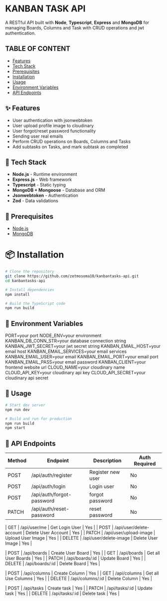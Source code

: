 # KANBAN TASK API

A RESTful API built with **Node**, **Typescript**, **Express** and **MongoDB** for managing Boards, Columns and Task with CRUD operations and jwt authentication.

## TABLE OF CONTENT

- [Features](#features)
- [Tech Stack](#tech-stack)
- [Prerequisites](#prerequisites)
- [Installation](#installation)
- [Usage](#usage)
- [Environment Variables](#environment-variables)
- [API Endpoints](#api-endpoints)

## ✨ Features

- User authentication with jsonwebtoken
- User upload profile image to cloudinary
- User forgot/reset password functionality
- Sending user real emails
- Perform CRUD operations on Boards, Columns and Tasks
- Add subtasks on Tasks, and mark subtask as completed

## 🔧 Tech Stack

- **Node.js** - Runtime environment
- **Express.js** - Web framework
- **Typescript** - Static typing
- **MongoDB + Mongoose** - Database and ORM
- **Jsonwebtoken** - Authentication
- **Zod** - Data validations

## 📑 Prerequisites

- [Node.js]('https://nodejs.org/en')
- [MongoDB]('https://www.mongodb.com/')

# 📦 Installation

```bash
# Clone the repository
git clone https://github.com/zetmosoma10/kanbantasks-api.git
cd kanbantasks-api
```

```bash
# Install dependencies
npm install
```

```bash
# Build the TypeScript code
npm run build
```

## 🔑 Environment Variables

PORT=your port
NODE_ENV=your environment
KANBAN_DB_CONN_STR=your database connection string
KANBAN_JWT_SECRET=your jwt secret string
KANBAN_EMAIL_HOST=your email host
KANBAN_EMAIL_SERVICES=your email services
KANBAN_EMAIL_USER=your email
KANBAN_EMAIL_PORT=your email port
KANBAN_EMAIL_PASS=your email password
KANBAN_CLIENT=your frontend website url
CLOUD_NAME=your cloudinary name
CLOUD_API_KEY=your cloudinary api key
CLOUD_API_SECRET=your cloudinary api secret

## 🚀 Usage

```bash
# Start dev server
npm run dev
```

```bash
# Build and run for production
npm run build
npm start
```

## 📡 API Endpoints

| Method | Endpoint                  | Description       | Auth Required |
| ------ | ------------------------- | ----------------- | ------------- |
| POST   | /api/auth/register        | Register new user | No            |
| POST   | /api/auth/login           | Login user        | No            |
| POST   | /api/auth/forgot-password | forgot password   | No            |
| PATCH  | /api/auth/reset-password  | reset password    | No            |

| GET | /api/user/me | Get Login User | Yes |
| POST | /api/user/delete-account | Delete User Account | Yes |
| PATCH | /api/user/upload-image | Upload User Image | Yes |
| DELETE | /api/user/delete-image | Delete User Image | Yes |

| POST | /api/boards | Create User Board | Yes |
| GET | /api/boards | Get all User Boards | Yes |
| PATCH | /api/boards/:id | Update Board | Yes |
| DELETE | /api/boards/:id | Delete Board | Yes |

| POST | /api/columns | Create Column | Yes |
| GET | /api/columns | Get all Use Columns | Yes |
| DELETE | /api/columns/:id | Delete Column | Yes |

| POST | /api/tasks | Create task | Yes |
| PATCH | /api/tasks/:id | Update task | Yes |
| DELETE | /api/tasks/:id | Delete task | Yes |
